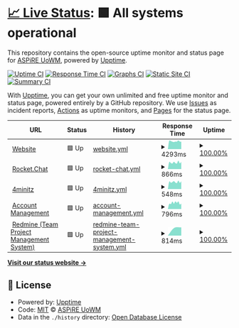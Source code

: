# [📈 Live Status](https://aspire-uowm.github.io/status): <!--live status--> **🟩 All systems operational**

This repository contains the open-source uptime monitor and status page for [ASPiRE UoWM](https://aspire.uowm.gr), powered by [Upptime](https://github.com/upptime/upptime).

[![Uptime CI](https://github.com/aspire-uowm/status/workflows/Uptime%20CI/badge.svg)](https://github.com/aspire-uowm/status/actions?query=workflow%3A%22Uptime+CI%22)
[![Response Time CI](https://github.com/aspire-uowm/status/workflows/Response%20Time%20CI/badge.svg)](https://github.com/aspire-uowm/status/actions?query=workflow%3A%22Response+Time+CI%22)
[![Graphs CI](https://github.com/aspire-uowm/status/workflows/Graphs%20CI/badge.svg)](https://github.com/aspire-uowm/status/actions?query=workflow%3A%22Graphs+CI%22)
[![Static Site CI](https://github.com/aspire-uowm/status/workflows/Static%20Site%20CI/badge.svg)](https://github.com/aspire-uowm/status/actions?query=workflow%3A%22Static+Site+CI%22)
[![Summary CI](https://github.com/aspire-uowm/status/workflows/Summary%20CI/badge.svg)](https://github.com/aspire-uowm/status/actions?query=workflow%3A%22Summary+CI%22)

With [Upptime](https://upptime.js.org), you can get your own unlimited and free uptime monitor and status page, powered entirely by a GitHub repository. We use [Issues](https://github.com/aspire-uowm/status/issues) as incident reports, [Actions](https://github.com/aspire-uowm/status/actions) as uptime monitors, and [Pages](https://aspire-uowm.github.io/status) for the status page.

<!--start: status pages-->
<!-- This summary is generated by Upptime (https://github.com/upptime/upptime) -->
<!-- Do not edit this manually, your changes will be overwritten -->
<!-- prettier-ignore -->
| URL | Status | History | Response Time | Uptime |
| --- | ------ | ------- | ------------- | ------ |
| <img alt="" src="https://icons.duckduckgo.com/ip3/aspire.uowm.gr.ico" height="13"> [Website](https://aspire.uowm.gr) | 🟩 Up | [website.yml](https://github.com/aspire-uowm/status/commits/HEAD/history/website.yml) | <details><summary><img alt="Response time graph" src="./graphs/website/response-time-week.png" height="20"> 4293ms</summary><br><a href="https://status.aspirewm.eu/history/website"><img alt="Response time 4417" src="https://img.shields.io/endpoint?url=https%3A%2F%2Fraw.githubusercontent.com%2Faspire-uowm%2Fstatus%2FHEAD%2Fapi%2Fwebsite%2Fresponse-time.json"></a><br><a href="https://status.aspirewm.eu/history/website"><img alt="24-hour response time 4124" src="https://img.shields.io/endpoint?url=https%3A%2F%2Fraw.githubusercontent.com%2Faspire-uowm%2Fstatus%2FHEAD%2Fapi%2Fwebsite%2Fresponse-time-day.json"></a><br><a href="https://status.aspirewm.eu/history/website"><img alt="7-day response time 4293" src="https://img.shields.io/endpoint?url=https%3A%2F%2Fraw.githubusercontent.com%2Faspire-uowm%2Fstatus%2FHEAD%2Fapi%2Fwebsite%2Fresponse-time-week.json"></a><br><a href="https://status.aspirewm.eu/history/website"><img alt="30-day response time 4417" src="https://img.shields.io/endpoint?url=https%3A%2F%2Fraw.githubusercontent.com%2Faspire-uowm%2Fstatus%2FHEAD%2Fapi%2Fwebsite%2Fresponse-time-month.json"></a><br><a href="https://status.aspirewm.eu/history/website"><img alt="1-year response time 4417" src="https://img.shields.io/endpoint?url=https%3A%2F%2Fraw.githubusercontent.com%2Faspire-uowm%2Fstatus%2FHEAD%2Fapi%2Fwebsite%2Fresponse-time-year.json"></a></details> | <details><summary><a href="https://status.aspirewm.eu/history/website">100.00%</a></summary><a href="https://status.aspirewm.eu/history/website"><img alt="All-time uptime 99.81%" src="https://img.shields.io/endpoint?url=https%3A%2F%2Fraw.githubusercontent.com%2Faspire-uowm%2Fstatus%2FHEAD%2Fapi%2Fwebsite%2Fuptime.json"></a><br><a href="https://status.aspirewm.eu/history/website"><img alt="24-hour uptime 100.00%" src="https://img.shields.io/endpoint?url=https%3A%2F%2Fraw.githubusercontent.com%2Faspire-uowm%2Fstatus%2FHEAD%2Fapi%2Fwebsite%2Fuptime-day.json"></a><br><a href="https://status.aspirewm.eu/history/website"><img alt="7-day uptime 100.00%" src="https://img.shields.io/endpoint?url=https%3A%2F%2Fraw.githubusercontent.com%2Faspire-uowm%2Fstatus%2FHEAD%2Fapi%2Fwebsite%2Fuptime-week.json"></a><br><a href="https://status.aspirewm.eu/history/website"><img alt="30-day uptime 99.81%" src="https://img.shields.io/endpoint?url=https%3A%2F%2Fraw.githubusercontent.com%2Faspire-uowm%2Fstatus%2FHEAD%2Fapi%2Fwebsite%2Fuptime-month.json"></a><br><a href="https://status.aspirewm.eu/history/website"><img alt="1-year uptime 99.81%" src="https://img.shields.io/endpoint?url=https%3A%2F%2Fraw.githubusercontent.com%2Faspire-uowm%2Fstatus%2FHEAD%2Fapi%2Fwebsite%2Fuptime-year.json"></a></details>
| <img alt="" src="https://icons.duckduckgo.com/ip3/chat.aspirewm.eu.ico" height="13"> [Rocket.Chat](https://chat.aspirewm.eu) | 🟩 Up | [rocket-chat.yml](https://github.com/aspire-uowm/status/commits/HEAD/history/rocket-chat.yml) | <details><summary><img alt="Response time graph" src="./graphs/rocket-chat/response-time-week.png" height="20"> 866ms</summary><br><a href="https://status.aspirewm.eu/history/rocket-chat"><img alt="Response time 900" src="https://img.shields.io/endpoint?url=https%3A%2F%2Fraw.githubusercontent.com%2Faspire-uowm%2Fstatus%2FHEAD%2Fapi%2Frocket-chat%2Fresponse-time.json"></a><br><a href="https://status.aspirewm.eu/history/rocket-chat"><img alt="24-hour response time 857" src="https://img.shields.io/endpoint?url=https%3A%2F%2Fraw.githubusercontent.com%2Faspire-uowm%2Fstatus%2FHEAD%2Fapi%2Frocket-chat%2Fresponse-time-day.json"></a><br><a href="https://status.aspirewm.eu/history/rocket-chat"><img alt="7-day response time 866" src="https://img.shields.io/endpoint?url=https%3A%2F%2Fraw.githubusercontent.com%2Faspire-uowm%2Fstatus%2FHEAD%2Fapi%2Frocket-chat%2Fresponse-time-week.json"></a><br><a href="https://status.aspirewm.eu/history/rocket-chat"><img alt="30-day response time 900" src="https://img.shields.io/endpoint?url=https%3A%2F%2Fraw.githubusercontent.com%2Faspire-uowm%2Fstatus%2FHEAD%2Fapi%2Frocket-chat%2Fresponse-time-month.json"></a><br><a href="https://status.aspirewm.eu/history/rocket-chat"><img alt="1-year response time 900" src="https://img.shields.io/endpoint?url=https%3A%2F%2Fraw.githubusercontent.com%2Faspire-uowm%2Fstatus%2FHEAD%2Fapi%2Frocket-chat%2Fresponse-time-year.json"></a></details> | <details><summary><a href="https://status.aspirewm.eu/history/rocket-chat">100.00%</a></summary><a href="https://status.aspirewm.eu/history/rocket-chat"><img alt="All-time uptime 100.00%" src="https://img.shields.io/endpoint?url=https%3A%2F%2Fraw.githubusercontent.com%2Faspire-uowm%2Fstatus%2FHEAD%2Fapi%2Frocket-chat%2Fuptime.json"></a><br><a href="https://status.aspirewm.eu/history/rocket-chat"><img alt="24-hour uptime 100.00%" src="https://img.shields.io/endpoint?url=https%3A%2F%2Fraw.githubusercontent.com%2Faspire-uowm%2Fstatus%2FHEAD%2Fapi%2Frocket-chat%2Fuptime-day.json"></a><br><a href="https://status.aspirewm.eu/history/rocket-chat"><img alt="7-day uptime 100.00%" src="https://img.shields.io/endpoint?url=https%3A%2F%2Fraw.githubusercontent.com%2Faspire-uowm%2Fstatus%2FHEAD%2Fapi%2Frocket-chat%2Fuptime-week.json"></a><br><a href="https://status.aspirewm.eu/history/rocket-chat"><img alt="30-day uptime 100.00%" src="https://img.shields.io/endpoint?url=https%3A%2F%2Fraw.githubusercontent.com%2Faspire-uowm%2Fstatus%2FHEAD%2Fapi%2Frocket-chat%2Fuptime-month.json"></a><br><a href="https://status.aspirewm.eu/history/rocket-chat"><img alt="1-year uptime 100.00%" src="https://img.shields.io/endpoint?url=https%3A%2F%2Fraw.githubusercontent.com%2Faspire-uowm%2Fstatus%2FHEAD%2Fapi%2Frocket-chat%2Fuptime-year.json"></a></details>
| <img alt="" src="https://icons.duckduckgo.com/ip3/4minitz.aspirewm.eu.ico" height="13"> [4minitz](https://4minitz.aspirewm.eu) | 🟩 Up | [4minitz.yml](https://github.com/aspire-uowm/status/commits/HEAD/history/4minitz.yml) | <details><summary><img alt="Response time graph" src="./graphs/4minitz/response-time-week.png" height="20"> 548ms</summary><br><a href="https://status.aspirewm.eu/history/4minitz"><img alt="Response time 577" src="https://img.shields.io/endpoint?url=https%3A%2F%2Fraw.githubusercontent.com%2Faspire-uowm%2Fstatus%2FHEAD%2Fapi%2F4minitz%2Fresponse-time.json"></a><br><a href="https://status.aspirewm.eu/history/4minitz"><img alt="24-hour response time 541" src="https://img.shields.io/endpoint?url=https%3A%2F%2Fraw.githubusercontent.com%2Faspire-uowm%2Fstatus%2FHEAD%2Fapi%2F4minitz%2Fresponse-time-day.json"></a><br><a href="https://status.aspirewm.eu/history/4minitz"><img alt="7-day response time 548" src="https://img.shields.io/endpoint?url=https%3A%2F%2Fraw.githubusercontent.com%2Faspire-uowm%2Fstatus%2FHEAD%2Fapi%2F4minitz%2Fresponse-time-week.json"></a><br><a href="https://status.aspirewm.eu/history/4minitz"><img alt="30-day response time 577" src="https://img.shields.io/endpoint?url=https%3A%2F%2Fraw.githubusercontent.com%2Faspire-uowm%2Fstatus%2FHEAD%2Fapi%2F4minitz%2Fresponse-time-month.json"></a><br><a href="https://status.aspirewm.eu/history/4minitz"><img alt="1-year response time 577" src="https://img.shields.io/endpoint?url=https%3A%2F%2Fraw.githubusercontent.com%2Faspire-uowm%2Fstatus%2FHEAD%2Fapi%2F4minitz%2Fresponse-time-year.json"></a></details> | <details><summary><a href="https://status.aspirewm.eu/history/4minitz">100.00%</a></summary><a href="https://status.aspirewm.eu/history/4minitz"><img alt="All-time uptime 100.00%" src="https://img.shields.io/endpoint?url=https%3A%2F%2Fraw.githubusercontent.com%2Faspire-uowm%2Fstatus%2FHEAD%2Fapi%2F4minitz%2Fuptime.json"></a><br><a href="https://status.aspirewm.eu/history/4minitz"><img alt="24-hour uptime 100.00%" src="https://img.shields.io/endpoint?url=https%3A%2F%2Fraw.githubusercontent.com%2Faspire-uowm%2Fstatus%2FHEAD%2Fapi%2F4minitz%2Fuptime-day.json"></a><br><a href="https://status.aspirewm.eu/history/4minitz"><img alt="7-day uptime 100.00%" src="https://img.shields.io/endpoint?url=https%3A%2F%2Fraw.githubusercontent.com%2Faspire-uowm%2Fstatus%2FHEAD%2Fapi%2F4minitz%2Fuptime-week.json"></a><br><a href="https://status.aspirewm.eu/history/4minitz"><img alt="30-day uptime 100.00%" src="https://img.shields.io/endpoint?url=https%3A%2F%2Fraw.githubusercontent.com%2Faspire-uowm%2Fstatus%2FHEAD%2Fapi%2F4minitz%2Fuptime-month.json"></a><br><a href="https://status.aspirewm.eu/history/4minitz"><img alt="1-year uptime 100.00%" src="https://img.shields.io/endpoint?url=https%3A%2F%2Fraw.githubusercontent.com%2Faspire-uowm%2Fstatus%2FHEAD%2Fapi%2F4minitz%2Fuptime-year.json"></a></details>
| <img alt="" src="https://icons.duckduckgo.com/ip3/srv.aspire.uowm.gr.ico" height="13"> [Account Management](https://srv.aspire.uowm.gr/login/) | 🟩 Up | [account-management.yml](https://github.com/aspire-uowm/status/commits/HEAD/history/account-management.yml) | <details><summary><img alt="Response time graph" src="./graphs/account-management/response-time-week.png" height="20"> 796ms</summary><br><a href="https://status.aspirewm.eu/history/account-management"><img alt="Response time 750" src="https://img.shields.io/endpoint?url=https%3A%2F%2Fraw.githubusercontent.com%2Faspire-uowm%2Fstatus%2FHEAD%2Fapi%2Faccount-management%2Fresponse-time.json"></a><br><a href="https://status.aspirewm.eu/history/account-management"><img alt="24-hour response time 655" src="https://img.shields.io/endpoint?url=https%3A%2F%2Fraw.githubusercontent.com%2Faspire-uowm%2Fstatus%2FHEAD%2Fapi%2Faccount-management%2Fresponse-time-day.json"></a><br><a href="https://status.aspirewm.eu/history/account-management"><img alt="7-day response time 796" src="https://img.shields.io/endpoint?url=https%3A%2F%2Fraw.githubusercontent.com%2Faspire-uowm%2Fstatus%2FHEAD%2Fapi%2Faccount-management%2Fresponse-time-week.json"></a><br><a href="https://status.aspirewm.eu/history/account-management"><img alt="30-day response time 750" src="https://img.shields.io/endpoint?url=https%3A%2F%2Fraw.githubusercontent.com%2Faspire-uowm%2Fstatus%2FHEAD%2Fapi%2Faccount-management%2Fresponse-time-month.json"></a><br><a href="https://status.aspirewm.eu/history/account-management"><img alt="1-year response time 750" src="https://img.shields.io/endpoint?url=https%3A%2F%2Fraw.githubusercontent.com%2Faspire-uowm%2Fstatus%2FHEAD%2Fapi%2Faccount-management%2Fresponse-time-year.json"></a></details> | <details><summary><a href="https://status.aspirewm.eu/history/account-management">100.00%</a></summary><a href="https://status.aspirewm.eu/history/account-management"><img alt="All-time uptime 100.00%" src="https://img.shields.io/endpoint?url=https%3A%2F%2Fraw.githubusercontent.com%2Faspire-uowm%2Fstatus%2FHEAD%2Fapi%2Faccount-management%2Fuptime.json"></a><br><a href="https://status.aspirewm.eu/history/account-management"><img alt="24-hour uptime 100.00%" src="https://img.shields.io/endpoint?url=https%3A%2F%2Fraw.githubusercontent.com%2Faspire-uowm%2Fstatus%2FHEAD%2Fapi%2Faccount-management%2Fuptime-day.json"></a><br><a href="https://status.aspirewm.eu/history/account-management"><img alt="7-day uptime 100.00%" src="https://img.shields.io/endpoint?url=https%3A%2F%2Fraw.githubusercontent.com%2Faspire-uowm%2Fstatus%2FHEAD%2Fapi%2Faccount-management%2Fuptime-week.json"></a><br><a href="https://status.aspirewm.eu/history/account-management"><img alt="30-day uptime 100.00%" src="https://img.shields.io/endpoint?url=https%3A%2F%2Fraw.githubusercontent.com%2Faspire-uowm%2Fstatus%2FHEAD%2Fapi%2Faccount-management%2Fuptime-month.json"></a><br><a href="https://status.aspirewm.eu/history/account-management"><img alt="1-year uptime 100.00%" src="https://img.shields.io/endpoint?url=https%3A%2F%2Fraw.githubusercontent.com%2Faspire-uowm%2Fstatus%2FHEAD%2Fapi%2Faccount-management%2Fuptime-year.json"></a></details>
| <img alt="" src="https://icons.duckduckgo.com/ip3/redmine.aspirewm.eu.ico" height="13"> [Redmine (Team Project Management System)](https://redmine.aspirewm.eu) | 🟩 Up | [redmine-team-project-management-system.yml](https://github.com/aspire-uowm/status/commits/HEAD/history/redmine-team-project-management-system.yml) | <details><summary><img alt="Response time graph" src="./graphs/redmine-team-project-management-system/response-time-week.png" height="20"> 814ms</summary><br><a href="https://status.aspirewm.eu/history/redmine-team-project-management-system"><img alt="Response time 814" src="https://img.shields.io/endpoint?url=https%3A%2F%2Fraw.githubusercontent.com%2Faspire-uowm%2Fstatus%2FHEAD%2Fapi%2Fredmine-team-project-management-system%2Fresponse-time.json"></a><br><a href="https://status.aspirewm.eu/history/redmine-team-project-management-system"><img alt="24-hour response time 814" src="https://img.shields.io/endpoint?url=https%3A%2F%2Fraw.githubusercontent.com%2Faspire-uowm%2Fstatus%2FHEAD%2Fapi%2Fredmine-team-project-management-system%2Fresponse-time-day.json"></a><br><a href="https://status.aspirewm.eu/history/redmine-team-project-management-system"><img alt="7-day response time 814" src="https://img.shields.io/endpoint?url=https%3A%2F%2Fraw.githubusercontent.com%2Faspire-uowm%2Fstatus%2FHEAD%2Fapi%2Fredmine-team-project-management-system%2Fresponse-time-week.json"></a><br><a href="https://status.aspirewm.eu/history/redmine-team-project-management-system"><img alt="30-day response time 814" src="https://img.shields.io/endpoint?url=https%3A%2F%2Fraw.githubusercontent.com%2Faspire-uowm%2Fstatus%2FHEAD%2Fapi%2Fredmine-team-project-management-system%2Fresponse-time-month.json"></a><br><a href="https://status.aspirewm.eu/history/redmine-team-project-management-system"><img alt="1-year response time 814" src="https://img.shields.io/endpoint?url=https%3A%2F%2Fraw.githubusercontent.com%2Faspire-uowm%2Fstatus%2FHEAD%2Fapi%2Fredmine-team-project-management-system%2Fresponse-time-year.json"></a></details> | <details><summary><a href="https://status.aspirewm.eu/history/redmine-team-project-management-system">100.00%</a></summary><a href="https://status.aspirewm.eu/history/redmine-team-project-management-system"><img alt="All-time uptime 100.00%" src="https://img.shields.io/endpoint?url=https%3A%2F%2Fraw.githubusercontent.com%2Faspire-uowm%2Fstatus%2FHEAD%2Fapi%2Fredmine-team-project-management-system%2Fuptime.json"></a><br><a href="https://status.aspirewm.eu/history/redmine-team-project-management-system"><img alt="24-hour uptime 100.00%" src="https://img.shields.io/endpoint?url=https%3A%2F%2Fraw.githubusercontent.com%2Faspire-uowm%2Fstatus%2FHEAD%2Fapi%2Fredmine-team-project-management-system%2Fuptime-day.json"></a><br><a href="https://status.aspirewm.eu/history/redmine-team-project-management-system"><img alt="7-day uptime 100.00%" src="https://img.shields.io/endpoint?url=https%3A%2F%2Fraw.githubusercontent.com%2Faspire-uowm%2Fstatus%2FHEAD%2Fapi%2Fredmine-team-project-management-system%2Fuptime-week.json"></a><br><a href="https://status.aspirewm.eu/history/redmine-team-project-management-system"><img alt="30-day uptime 100.00%" src="https://img.shields.io/endpoint?url=https%3A%2F%2Fraw.githubusercontent.com%2Faspire-uowm%2Fstatus%2FHEAD%2Fapi%2Fredmine-team-project-management-system%2Fuptime-month.json"></a><br><a href="https://status.aspirewm.eu/history/redmine-team-project-management-system"><img alt="1-year uptime 100.00%" src="https://img.shields.io/endpoint?url=https%3A%2F%2Fraw.githubusercontent.com%2Faspire-uowm%2Fstatus%2FHEAD%2Fapi%2Fredmine-team-project-management-system%2Fuptime-year.json"></a></details>

<!--end: status pages-->

[**Visit our status website →**](https://aspire-uowm.github.io/status)

## 📄 License

- Powered by: [Upptime](https://github.com/upptime/upptime)
- Code: [MIT](./LICENSE) © [ASPiRE UoWM](https://aspire.uowm.gr)
- Data in the `./history` directory: [Open Database License](https://opendatacommons.org/licenses/odbl/1-0/)
